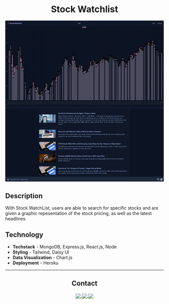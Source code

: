 <div align='center'>
  <h1>Stock Watchlist</h1>
</div>

![Stock Watchlist Website](./public/assets/images/screencapture-127-0-0-1-5173-2022-08-15-19_13_20.png)

## Description
With Stock WatchList, users are able to search for specific stocks and are given a graphic repesentation of the stock pricing, as well as the latest headlines.


## Technology 
* <strong>Techstack</strong> - MongoDB, Express.js, React.js, Node
* <strong>Styling</strong> - Tailwind, Daisy UI
* <strong>Data Visualization</strong> - Chart.js
* <strong>Deployment</strong> - Heroku



<hr>
<div align='center'>
<h2>Contact</h2>
</div>

 <div align='center'>
<a href="mailto:matthewkausfox@gmail.com">
  <img align="center" src="https://img.shields.io/badge/Gmail-D14836?style=for-the-badge&logo=gmail&logoColor=white" />
</a>
<a href="https://www.linkedin.com/in/matthewpkaus">
  <img align="center" target='_blank'src="https://img.shields.io/badge/LinkedIn-0077B5?style=for-the-badge&logo=linkedin&logoColor=white" />
</a>
<a href="https://matthewkaus.netlify.app/">
  <img align="center" src="https://img.shields.io/badge/PortFolio-%23000000.svg?style=for-the-badge&logo=netlify&logoColor=#00C7B7" />
</a>
</div>